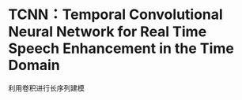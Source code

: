 # TCNN：Temporal Convolutional Neural Network for Real Time Speech Enhancement in the Time Domain
利用卷积进行长序列建模
